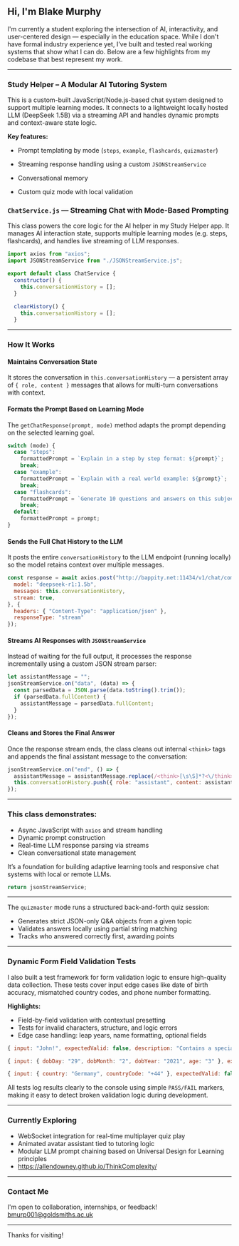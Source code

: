 ## Hi, I'm Blake Murphy

I'm currently a student exploring the intersection of AI, interactivity, and user-centered design — especially in the education space. While I don't have formal industry experience yet, I’ve built and tested real working systems that show what I can do. Below are a few highlights from my codebase that best represent my work.

---

### Study Helper – A Modular AI Tutoring System

This is a custom-built JavaScript/Node.js-based chat system designed to support multiple learning modes. It connects to a lightweight locally hosted LLM (DeepSeek 1.5B) via a streaming API and handles dynamic prompts and context-aware state logic.

**Key features:**

- Prompt templating by mode (`steps`, `example`, `flashcards`, `quizmaster`)
- Streaming response handling using a custom `JSONStreamService`
- Conversational memory
  
- Custom quiz mode with local validation

### `ChatService.js` — Streaming Chat with Mode-Based Prompting

This class powers the core logic for the AI helper in my Study Helper app. It manages AI interaction state, supports multiple learning modes (e.g. steps, flashcards), and handles live streaming of LLM responses.

```js
import axios from "axios";
import JSONStreamService from "./JSONStreamService.js";

export default class ChatService {
  constructor() {
    this.conversationHistory = [];
  }

  clearHistory() {
    this.conversationHistory = [];
  }
```

---

### How It Works

#### Maintains Conversation State
It stores the conversation in `this.conversationHistory` — a persistent array of `{ role, content }` messages that allows for multi-turn conversations with context.

#### Formats the Prompt Based on Learning Mode
The `getChatResponse(prompt, mode)` method adapts the prompt depending on the selected learning goal.

```js
switch (mode) {
  case "steps":
    formattedPrompt = `Explain in a step by step format: ${prompt}`;
    break;
  case "example":
    formattedPrompt = `Explain with a real world example: ${prompt}`;
    break;
  case "flashcards":
    formattedPrompt = `Generate 10 questions and answers on this subject: ${prompt}`;
    break;
  default:
    formattedPrompt = prompt;
}
```

#### Sends the Full Chat History to the LLM
It posts the entire `conversationHistory` to the LLM endpoint (running locally) so the model retains context over multiple messages.

```js
const response = await axios.post("http://bappity.net:11434/v1/chat/completions", {
  model: "deepseek-r1:1.5b",
  messages: this.conversationHistory,
  stream: true,
}, {
  headers: { "Content-Type": "application/json" },
  responseType: "stream"
});
```

#### Streams AI Responses with `JSONStreamService`
Instead of waiting for the full output, it processes the response incrementally using a custom JSON stream parser:

```js
let assistantMessage = "";
jsonStreamService.on("data", (data) => {
  const parsedData = JSON.parse(data.toString().trim());
  if (parsedData.fullContent) {
    assistantMessage = parsedData.fullContent;
  }
});
```

#### Cleans and Stores the Final Answer
Once the response stream ends, the class cleans out internal `<think>` tags and appends the final assistant message to the conversation:

```js
jsonStreamService.on("end", () => {
  assistantMessage = assistantMessage.replace(/<think>[\s\S]*?<\/think>/g, "").trim();
  this.conversationHistory.push({ role: "assistant", content: assistantMessage });
});
```

---

### This class demonstrates:

- Async JavaScript with `axios` and stream handling
- Dynamic prompt construction
- Real-time LLM response parsing via streams
- Clean conversational state management

It’s a foundation for building adaptive learning tools and responsive chat systems with local or remote LLMs.

```js
return jsonStreamService;
```

---



The `quizmaster` mode runs a structured back-and-forth quiz session:
- Generates strict JSON-only Q&A objects from a given topic
- Validates answers locally using partial string matching
- Tracks who answered correctly first, awarding points

---

### Dynamic Form Field Validation Tests

I also built a test framework for form validation logic to ensure high-quality data collection. These tests cover input edge cases like date of birth accuracy, mismatched country codes, and phone number formatting.

**Highlights:**

- Field-by-field validation with contextual presetting
- Tests for invalid characters, structure, and logic errors
- Edge case handling: leap years, name formatting, optional fields

```js
{ input: "John!", expectedValid: false, description: "Contains a special character" }

{ input: { dobDay: "29", dobMonth: "2", dobYear: "2021", age: "3" }, expectedValid: false, description: "Invalid leap year date" }

{ input: { country: "Germany", countryCode: "+44" }, expectedValid: false, description: "Mismatched country and code" }
```

All tests log results clearly to the console using simple `PASS/FAIL` markers, making it easy to detect broken validation logic during development.

---

### Currently Exploring

- WebSocket integration for real-time multiplayer quiz play
- Animated avatar assistant tied to tutoring logic
- Modular LLM prompt chaining based on Universal Design for Learning principles
- https://allendowney.github.io/ThinkComplexity/

---

### Contact Me

I'm open to collaboration, internships, or feedback!  
bmurp001@goldsmiths.ac.uk  

---

Thanks for visiting!
